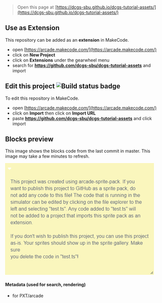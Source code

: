 
> Open this page at [https://dcgs-sbu.github.io/dcgs-tutorial-assets/](https://dcgs-sbu.github.io/dcgs-tutorial-assets/)

## Use as Extension

This repository can be added as an **extension** in MakeCode.

* open [https://arcade.makecode.com/](https://arcade.makecode.com/)
* click on **New Project**
* click on **Extensions** under the gearwheel menu
* search for **https://github.com/dcgs-sbu/dcgs-tutorial-assets** and import

## Edit this project ![Build status badge](https://github.com/dcgs-sbu/dcgs-tutorial-assets/workflows/MakeCode/badge.svg)

To edit this repository in MakeCode.

* open [https://arcade.makecode.com/](https://arcade.makecode.com/)
* click on **Import** then click on **Import URL**
* paste **https://github.com/dcgs-sbu/dcgs-tutorial-assets** and click import

## Blocks preview

This image shows the blocks code from the last commit in master.
This image may take a few minutes to refresh.

![A rendered view of the blocks](https://github.com/dcgs-sbu/dcgs-tutorial-assets/raw/master/.github/makecode/blocks.png)

#### Metadata (used for search, rendering)

* for PXT/arcade
<script src="https://makecode.com/gh-pages-embed.js"></script><script>makeCodeRender("{{ site.makecode.home_url }}", "{{ site.github.owner_name }}/{{ site.github.repository_name }}");</script>
